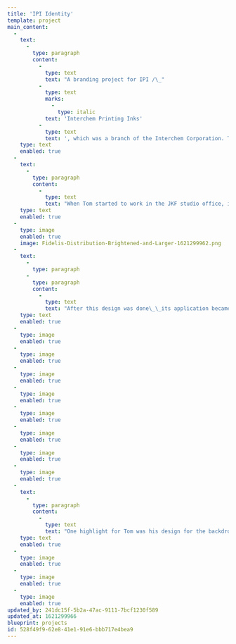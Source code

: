 ```yaml
---
title: 'IPI Identity'
template: project
main_content:
  -
    text:
      -
        type: paragraph
        content:
          -
            type: text
            text: "A branding project for IPI /\_"
          -
            type: text
            marks:
              -
                type: italic
            text: 'Interchem Printing Inks'
          -
            type: text
            text: ', which was a branch of the Interchem Corporation. This was a major client for J. K. Fogleman Associates in Morristown, NJ (1965-67) to which Tom became a major contributor.'
    type: text
    enabled: true
  -
    text:
      -
        type: paragraph
        content:
          -
            type: text
            text: "When Tom started to work in the JKF studio office, in 1965, this branding project was one of the first assignments he was to get involved with. This project, under the experience direction of James Fogleman, was Tom’ first assignment, which was to design the logo for IPI with the plan to start using the symbol as the company’s center for the development of its corporate identity. The logo design prioritized identity of letters but placed within a square these parts played out subtle ideas representing the printing technology: the use of one “color” for the logo suggesting a printed form with letters reversed our in white where ink had no ink; the use of an “ink-well” at the top of the lowercase letter “i” to suggest being filled with ink; the top of the logo referencing a letterpress surface for paper to drop on.\_"
    type: text
    enabled: true
  -
    type: image
    enabled: true
    image: Fidelis-Distribution-Brightened-and-Larger-1621299962.png
  -
    text:
      -
        type: paragraph
      -
        type: paragraph
        content:
          -
            type: text
            text: "After this design was done\_\_its application became an integral part for IPI’s identity design. Under Jim Fogleman’s direction Tom played an integral role in the development of IPI’s identity development, which established itself over time via the applications and control of the logo design. There were many applications Tom worked, ranging from IPI’s stationary, to a variety of promotional materials, the covers for various printing ink manuals and the labels for the ink products IPI produced."
    type: text
    enabled: true
  -
    type: image
    enabled: true
  -
    type: image
    enabled: true
  -
    type: image
    enabled: true
  -
    type: image
    enabled: true
  -
    type: image
    enabled: true
  -
    type: image
    enabled: true
  -
    type: image
    enabled: true
  -
    type: image
    enabled: true
  -
    text:
      -
        type: paragraph
        content:
          -
            type: text
            text: "One highlight for Tom was his design for the backdrops of IPI’s exhibit as part of an enormous industrial marketing event held in New York City, 1967. These backdrops were clearly inspired by the tutelage of his favorite faculty, Norman Ives, and his work during his recent studies at Yale.\_"
    type: text
    enabled: true
  -
    type: image
    enabled: true
  -
    type: image
    enabled: true
  -
    type: image
    enabled: true
updated_by: 241dc15f-5b2a-47ac-9111-7bcf1230f589
updated_at: 1621299966
blueprint: projects
id: 528f49f9-62e8-41e1-91e6-bbb717e4bea9
---
```

